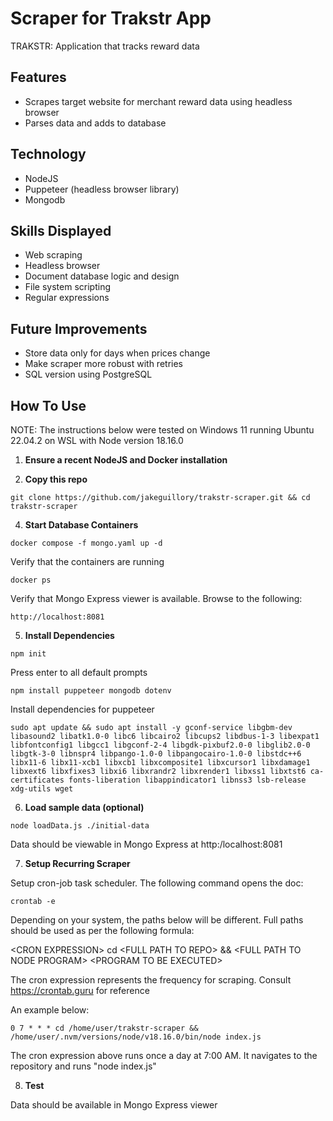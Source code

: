 # Scraper for Trakstr App

TRAKSTR: Application that tracks reward data

## Features

- Scrapes target website for merchant reward data using headless browser
- Parses data and adds to database

## Technology

- NodeJS
- Puppeteer (headless browser library)
- Mongodb

## Skills Displayed

- Web scraping
- Headless browser
- Document database logic and design
- File system scripting
- Regular expressions
  

## Future Improvements

- Store data only for days when prices change
- Make scraper more robust with retries 
- SQL version using PostgreSQL
 
## How To Use

NOTE: The instructions below were tested on Windows 11 running Ubuntu 22.04.2 on WSL with Node version 18.16.0

1. **Ensure a recent NodeJS and Docker installation**

2. **Copy this repo**

```
git clone https://github.com/jakeguillory/trakstr-scraper.git && cd trakstr-scraper
```

4. **Start Database Containers**

```
docker compose -f mongo.yaml up -d
```

Verify that the containers are running

```
docker ps
```

Verify that Mongo Express viewer is available. Browse to the following:

```
http://localhost:8081
```

5. **Install Dependencies**

```
npm init 
```

Press enter to all default prompts

```
npm install puppeteer mongodb dotenv
```

Install dependencies for puppeteer

```
sudo apt update && sudo apt install -y gconf-service libgbm-dev libasound2 libatk1.0-0 libc6 libcairo2 libcups2 libdbus-1-3 libexpat1 libfontconfig1 libgcc1 libgconf-2-4 libgdk-pixbuf2.0-0 libglib2.0-0 libgtk-3-0 libnspr4 libpango-1.0-0 libpangocairo-1.0-0 libstdc++6 libx11-6 libx11-xcb1 libxcb1 libxcomposite1 libxcursor1 libxdamage1 libxext6 libxfixes3 libxi6 libxrandr2 libxrender1 libxss1 libxtst6 ca-certificates fonts-liberation libappindicator1 libnss3 lsb-release xdg-utils wget
```

6. **Load sample data (optional)**

```
node loadData.js ./initial-data
```

Data should be viewable in Mongo Express at http:/localhost:8081

7. **Setup Recurring Scraper**

Setup cron-job task scheduler. The following command opens the doc:

```
crontab -e
```

Depending on your system, the paths below will be different. Full paths should be used as per the following formula: 

\<CRON EXPRESSION> cd \<FULL PATH TO REPO> && \<FULL PATH TO NODE PROGRAM> \<PROGRAM TO BE EXECUTED>

The cron expression represents the frequency for scraping. Consult https://crontab.guru for reference

An example below:

```
0 7 * * * cd /home/user/trakstr-scraper && /home/user/.nvm/versions/node/v18.16.0/bin/node index.js
```

The cron expression above runs once a day at 7:00 AM. It navigates to the repository and runs "node index.js"

8. **Test**

Data should be available in Mongo Express viewer


